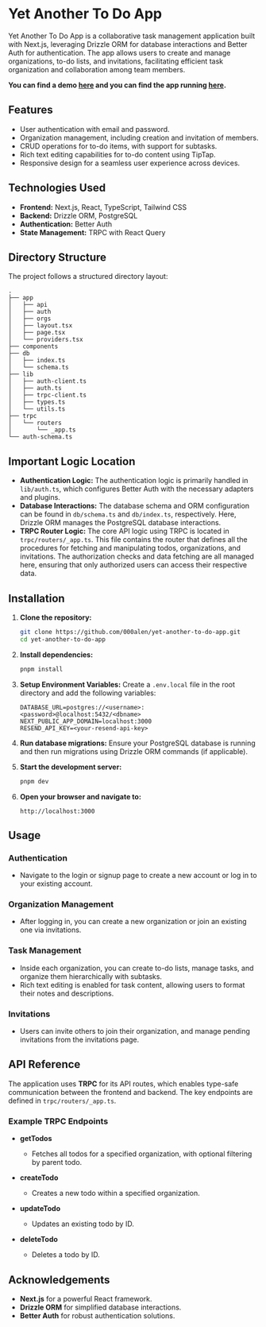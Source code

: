 # Yet Another To Do App

Yet Another To Do App is a collaborative task management application built with Next.js, leveraging Drizzle ORM for database interactions and Better Auth for authentication. The app allows users to create and manage organizations, to-do lists, and invitations, facilitating efficient task organization and collaboration among team members.

**You can find a demo [here](https://www.loom.com/share/1dd27d55f280451882af89e38da718a8?sid=9d8bf4de-e283-4d4b-9c2d-6836625fd5aa) and you can find the app running [here](https://yet-another-to-do-app.vercel.app/).**

## Features

- User authentication with email and password.
- Organization management, including creation and invitation of members.
- CRUD operations for to-do items, with support for subtasks.
- Rich text editing capabilities for to-do content using TipTap.
- Responsive design for a seamless user experience across devices.

## Technologies Used

- **Frontend:** Next.js, React, TypeScript, Tailwind CSS
- **Backend:** Drizzle ORM, PostgreSQL
- **Authentication:** Better Auth
- **State Management:** TRPC with React Query

## Directory Structure

The project follows a structured directory layout:

```
.
├── app
│   ├── api
│   ├── auth
│   ├── orgs
│   ├── layout.tsx
│   ├── page.tsx
│   └── providers.tsx
├── components
├── db
│   ├── index.ts
│   └── schema.ts
├── lib
│   ├── auth-client.ts
│   ├── auth.ts
│   ├── trpc-client.ts
│   ├── types.ts
│   └── utils.ts
├── trpc
│   └── routers
│       └── _app.ts
└── auth-schema.ts
```

## Important Logic Location

- **Authentication Logic:** The authentication logic is primarily handled in `lib/auth.ts`, which configures Better Auth with the necessary adapters and plugins.
- **Database Interactions:** The database schema and ORM configuration can be found in `db/schema.ts` and `db/index.ts`, respectively. Here, Drizzle ORM manages the PostgreSQL database interactions.
- **TRPC Router Logic:** The core API logic using TRPC is located in `trpc/routers/_app.ts`. This file contains the router that defines all the procedures for fetching and manipulating todos, organizations, and invitations. The authorization checks and data fetching are all managed here, ensuring that only authorized users can access their respective data.

## Installation

1. **Clone the repository:**

   ```bash
   git clone https://github.com/000alen/yet-another-to-do-app.git
   cd yet-another-to-do-app
   ```

2. **Install dependencies:**

   ```bash
   pnpm install
   ```

3. **Setup Environment Variables:**
   Create a `.env.local` file in the root directory and add the following variables:

   ```plaintext
   DATABASE_URL=postgres://<username>:<password>@localhost:5432/<dbname>
   NEXT_PUBLIC_APP_DOMAIN=localhost:3000
   RESEND_API_KEY=<your-resend-api-key>
   ```

4. **Run database migrations:**
   Ensure your PostgreSQL database is running and then run migrations using Drizzle ORM commands (if applicable).

5. **Start the development server:**

   ```bash
   pnpm dev
   ```

6. **Open your browser and navigate to:**
   ```
   http://localhost:3000
   ```

## Usage

### Authentication

- Navigate to the login or signup page to create a new account or log in to your existing account.

### Organization Management

- After logging in, you can create a new organization or join an existing one via invitations.

### Task Management

- Inside each organization, you can create to-do lists, manage tasks, and organize them hierarchically with subtasks.
- Rich text editing is enabled for task content, allowing users to format their notes and descriptions.

### Invitations

- Users can invite others to join their organization, and manage pending invitations from the invitations page.

## API Reference

The application uses **TRPC** for its API routes, which enables type-safe communication between the frontend and backend. The key endpoints are defined in `trpc/routers/_app.ts`.

### Example TRPC Endpoints

- **getTodos**

  - Fetches all todos for a specified organization, with optional filtering by parent todo.

- **createTodo**

  - Creates a new todo within a specified organization.

- **updateTodo**

  - Updates an existing todo by ID.

- **deleteTodo**
  - Deletes a todo by ID.

## Acknowledgements

- **Next.js** for a powerful React framework.
- **Drizzle ORM** for simplified database interactions.
- **Better Auth** for robust authentication solutions.
